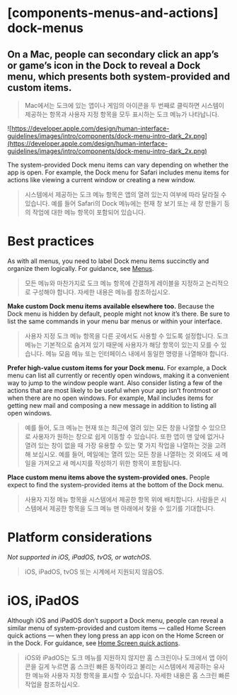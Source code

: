 # **[components-menus-and-actions] dock-menus**

## On a Mac, people can secondary click an app’s or game’s icon in the Dock to reveal a Dock menu, which presents both system-provided and custom items.
> Mac에서는 도크에 있는 앱이나 게임의 아이콘을 두 번째로 클릭하면 시스템이 제공하는 항목과 사용자 지정 항목을 모두 표시하는 도크 메뉴가 나타납니다.
>




![https://developer.apple.com/design/human-interface-guidelines/images/intro/components/dock-menu-intro-dark_2x.png](https://developer.apple.com/design/human-interface-guidelines/images/intro/components/dock-menu-intro-dark_2x.png)

The system-provided Dock menu items can vary depending on whether the app is open. For example, the Dock menu for Safari includes menu items for actions like viewing a current window or creating a new window.
> 시스템에서 제공하는 도크 메뉴 항목은 앱의 열려 있는지 여부에 따라 달라질 수 있습니다. 예를 들어 Safari의 Dock 메뉴에는 현재 창 보기 또는 새 창 만들기 등의 작업에 대한 메뉴 항목이 포함되어 있습니다.
>




# **Best practices**

As with all menus, you need to label Dock menu items succinctly and organize them logically. For guidance, see [Menus](../components/menus-and-actions/menus).
> 모든 메뉴와 마찬가지로 도크 메뉴 항목에 간결하게 레이블을 지정하고 논리적으로 구성해야 합니다. 자세한 내용은 메뉴를 참조하십시오.
>




**Make custom Dock menu items available elsewhere too.** Because the Dock menu is hidden by default, people might not know it’s there. Be sure to list the same commands in your menu bar menus or within your interface.
> 사용자 지정 도크 메뉴 항목을 다른 곳에서도 사용할 수 있도록 설정합니다. 도크 메뉴는 기본적으로 숨겨져 있기 때문에 사용자가 해당 항목이 있는지 모를 수 있습니다. 메뉴 모음 메뉴 또는 인터페이스 내에서 동일한 명령을 나열해야 합니다.
>




**Prefer high-value custom items for your Dock menu.** For example, a Dock menu can list all currently or recently open windows, making it a convenient way to jump to the window people want. Also consider listing a few of the actions that are most likely to be useful when your app isn’t frontmost or when there are no open windows. For example, Mail includes items for getting new mail and composing a new message in addition to listing all open windows.
> 예를 들어, 도크 메뉴는 현재 또는 최근에 열려 있는 모든 창을 나열할 수 있으므로 사용자가 원하는 창으로 쉽게 이동할 수 있습니다. 또한 앱이 맨 앞에 없거나 열려 있는 창이 없을 때 가장 유용할 수 있는 몇 가지 작업을 나열하는 것을 고려해 보십시오. 예를 들어, 메일에는 열려 있는 모든 창을 나열하는 것 외에도 새 메일을 가져오고 새 메시지를 작성하기 위한 항목이 포함됩니다.
>




**Place custom menu items above the system-provided ones.** People expect to find the system-provided items at the bottom of the Dock menu.
> 사용자 지정 메뉴 항목을 시스템에서 제공한 항목 위에 배치합니다. 사람들은 시스템에서 제공한 항목을 도크 메뉴 맨 아래에서 찾을 수 있기를 기대합니다.
>




# **Platform considerations**

*Not supported in iOS, iPadOS, tvOS, or watchOS.*
> iOS, iPadOS, tvOS 또는 시계에서 지원되지 않음OS.
>




# **iOS, iPadOS**

Although iOS and iPadOS don’t support a Dock menu, people can reveal a similar menu of system-provided and custom items — called Home Screen quick actions — when they long press an app icon on the Home Screen or in the Dock. For guidance, see [Home Screen quick actions](../components/system-experiences/home-screen-quick-actions).
> iOS와 iPadOS는 도크 메뉴를 지원하지 않지만 홈 스크린이나 도크에서 앱 아이콘을 길게 누르면 홈 스크린 빠른 동작이라고 불리는 시스템에서 제공하는 유사한 메뉴와 사용자 지정 항목을 표시할 수 있습니다. 자세한 내용은 홈 스크린 빠른 작업을 참조하십시오.
>



